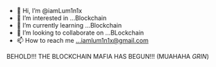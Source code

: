 - 👋 Hi, I’m @iamLum1n1x
- 👀 I’m interested in ...Blockchain
- 🌱 I’m currently learning ...Blockchain
- 💞️ I’m looking to collaborate on ...BLockchain
- 📫 How to reach me ...iamlum1n1x@gmail.com

BEHOLD!!! THE BLOCKCHAIN MAFIA HAS BEGUN!!! (MUAHAHA *GRIN*)

<!---
iamLum1n1x/iamLum1n1x is a ✨ special ✨ repository because its `README.md` (this file) appears on your GitHub profile.
You can click the Preview link to take a look at your changes.
--->
